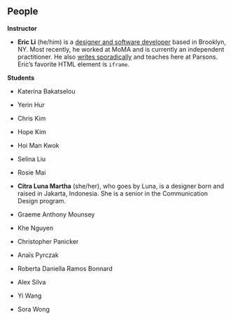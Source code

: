 ## People

**Instructor**

- **Eric Li** (he/him) is a [designer and software developer](https://eric.young.li/) based in Brooklyn, NY. Most recently, he worked at MoMA and is currently an independent practitioner. He also [writes sporadically](https://www.moma.org/magazine/articles/677) and teaches here at Parsons. Eric’s favorite HTML element is `iframe`.

**Students**

- Katerina Bakatselou

- Yerin Hur

- Chris Kim

- Hope Kim

- Hoi Man Kwok 

- Selina Liu

- Rosie Mai

- **Citra Luna Martha** (she/her), who goes by Luna, is a designer born and raised in Jakarta, Indonesia. She is a senior in the Communication Design program.

- Graeme Anthony Mounsey

- Khe Nguyen

- Christopher Panicker

- Anaïs Pyrczak

- Roberta Daniella Ramos Bonnard

- Alex Silva

- Yi Wang

- Sora Wong